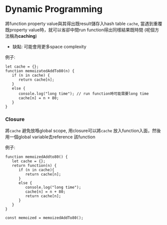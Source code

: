 # Dynamic Programming

將function property value與其得出既result儲存入hash table `cache`, 當遇到重覆既property value時，就可以省卻中間run function得出同樣結果既時間  (呢個方法稱為<b>caching</b>)

* 缺點: 可能會用更多space complexity

例子:
```
let cache = {};
function memoizatedAddTo80(n) {
   if (n in cache) { 
      return cache[n];
   }
   else {
      console.log("long time"); // run function時可能需要long time
      cache[n] = n + 80;
   }
}
```


### Closure

將`cache` 避免放喺global scope, 用closure可以將`cache` 放入function入面，然後用一個global variable去reference 該function

例子:
```
function memoizedAddto80() {
   let cache = {};
   return function(n) {
      if (n in cache){
         return cache[n];
      }
      else {
         console.log("long time");
         cache[n] = n + 80;
         return cache[n];
      }
   }
}

const memoized = memoizedAddTo80();

```